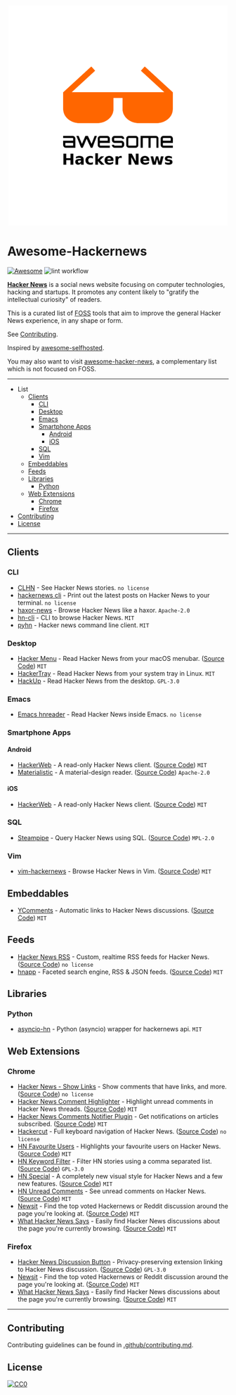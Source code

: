 <p align="center">
  <img width="500" src="awesome-hackernews.png">
</p>

# Awesome-Hackernews

[![Awesome](https://awesome.re/badge.svg)](https://awesome.re)
![lint workflow](https://github.com/bminusl/awesome-hackernews/actions/workflows/lint.yml/badge.svg)

**[Hacker News](https://news.ycombinator.com/)** is a social news website focusing on computer technologies, hacking and startups. It promotes any content likely to "gratify the intellectual curiosity" of readers.

This is a curated list of [FOSS](https://en.wikipedia.org/wiki/Free_and_open-source_software) tools that aim to improve the general Hacker News experience, in any shape or form.

See [Contributing](.github/contributing.md).

Inspired by [awesome-selfhosted](https://github.com/awesome-selfhosted/awesome-selfhosted).

You may also want to visit [awesome-hacker-news](https://github.com/cheeaun/awesome-hacker-news), a complementary list which is not focused on FOSS.

---

- List
  - [Clients](#clients)
    - [CLI](#cli)
    - [Desktop](#desktop)
    - [Emacs](#emacs)
    - [Smartphone Apps](#smartphone-apps)
      - [Android](#android)
      - [iOS](#ios)
    - [SQL](#sql)
    - [Vim](#vim)
  - [Embeddables](#embeddables)
  - [Feeds](#feeds)
  - [Libraries](#libraries)
    - [Python](#python)
  - [Web Extensions](#web-extensions)
    - [Chrome](#chrome)
    - [Firefox](#firefox)
- [Contributing](#contributing)
- [License](#license)

---

## Clients

### CLI

- [CLHN](https://github.com/nichochar/CLHN) - See Hacker News stories. `no license`
- [hackernews cli](https://github.com/mtharrison/hackernews) - Print out the latest posts on Hacker News to your terminal. `no license`
- [haxor-news](https://github.com/donnemartin/haxor-news) - Browse Hacker News like a haxor. `Apache-2.0`
- [hn-cli](https://github.com/rafaelrinaldi/hn-cli) - CLI to browse Hacker News. `MIT`
- [pyhn](https://github.com/toxinu/pyhn) - Hacker news command line client. `MIT`

### Desktop

- [Hacker Menu](https://hackermenu.io) - Read Hacker News from your macOS menubar. ([Source Code](https://github.com/owenthereal/hacker-menu)) `MIT`
- [HackerTray](https://github.com/captn3m0/hackertray) - Read Hacker News from your system tray in Linux. `MIT`
- [HackUp](https://github.com/mdh34/hackup) - Read Hacker News from the desktop. `GPL-3.0`

### Emacs

- [Emacs hnreader](https://github.com/thanhvg/emacs-hnreader) - Read Hacker News inside Emacs. `no license`

### Smartphone Apps

#### Android

- [HackerWeb](https://play.google.com/store/apps/details?id=cheeaun.hackerweb) - A read-only Hacker News client. ([Source Code](https://github.com/cheeaun/hackerweb)) `MIT`
- [Materialistic](https://play.google.com/store/apps/details?id=io.github.hidroh.materialistic) - A material-design reader. ([Source Code](https://github.com/hidroh/materialistic)) `Apache-2.0`

#### iOS

- [HackerWeb](https://apps.apple.com/app/id1084209377) - A read-only Hacker News client. ([Source Code](https://github.com/cheeaun/hackerweb)) `MIT`

### SQL

- [Steampipe](https://hub.steampipe.io/plugins/turbot/hackernews) - Query Hacker News using SQL. ([Source Code](https://github.com/turbot/steampipe-plugin-hackernews)) `MPL-2.0`

### Vim

- [vim-hackernews](https://www.vim.org/scripts/script.php?script_id=5108) - Browse Hacker News in Vim. ([Source Code](https://github.com/guidealexis/vim-hackernews)) `MIT`

## Embeddables

- [YComments](https://ycomments.benwinding.com/) - Automatic links to Hacker News discussions. ([Source Code](https://github.com/benwinding/ycomments)) `MIT`

## Feeds

- [Hacker News RSS](https://hnrss.github.io/) - Custom, realtime RSS feeds for Hacker News. ([Source Code](https://github.com/hnrss/hnrss)) `no license`
- [hnapp](http://hnapp.com/) - Faceted search engine, RSS & JSON feeds. ([Source Code](https://github.com/raquo/hnapp)) `MIT`

## Libraries

### Python

- [asyncio-hn](https://github.com/itielshwartz/asyncio-hn) - Python (asyncio) wrapper for hackernews api. `MIT`

## Web Extensions

### Chrome

- [Hacker News - Show Links](https://chrome.google.com/webstore/detail/hacker-news-show-links/phckhodapplnokiepnaneoglleghgpfi) - Show comments that have links, and more. ([Source Code](https://github.com/boomeasy/hnlinks)) `no license`
- [Hacker News Comment Highlighter](https://chrome.google.com/webstore/detail/hacker-news-comment-highl/acgehogfllndeafpieloojhdmpffbjnb) - Highlight unread comments in Hacker News threads. ([Source Code](https://github.com/jbergknoff/hn-comment-highlighter)) `MIT`
- [Hacker News Comments Notifier Plugin](https://chrome.google.com/webstore/detail/hacker-news-comments-noti/fcdogcdfbjpnhcnflhdpcdfjmmiedebo) - Get notifications on articles subscribed. ([Source Code](https://github.com/binomads/hn-notification-plugin)) `MIT`
- [Hackercut](https://chrome.google.com/webstore/detail/hacker-news-shortcut/dmiimkldokblocpmleogaeohkbffnobo) - Full keyboard navigation of Hacker News. ([Source Code](https://github.com/AsyncMoksha/hackercut)) `no license`
- [HN Favourite Users](https://chrome.google.com/webstore/detail/hn-favourite-users/hleiemhnepoghplnnhkhpnjeiaifnobo) - Highlights your favourite users on Hacker News. ([Source Code](https://github.com/janhancic/hn-favourite-users)) `MIT`
- [HN Keyword Filter](https://chrome.google.com/webstore/detail/hn-keyword-filter/ooablmjjcdbdjhhjkaffpbjnanonjgnm) - Filter HN stories using a comma separated list. ([Source Code](https://github.com/ShamariFeaster/chrome-extension-hn-filter/tree/master)) `GPL-3.0`
- [HN Special](https://chrome.google.com/webstore/detail/hn-special-an-addition-to/cchaceegbflphbdpfocjalgjhjoahiia) - A completely new visual style for Hacker News and a few new features. ([Source Code](https://github.com/gabrielecirulli/hn-special)) `MIT`
- [HN Unread Comments](https://chrome.google.com/webstore/detail/hn-unread-comments/fpndmkcfggkffpablcooicmihgcgalil) - See unread comments on Hacker News. ([Source Code](https://github.com/janhancic/hn-unread-comments)) `MIT`
- [Newsit](https://newsit.benwinding.com/) - Find the top voted Hackernews or Reddit discussion around the page you're looking at. ([Source Code](https://github.com/benwinding/newsit)) `MIT`
- [What Hacker News Says](https://chrome.google.com/webstore/detail/what-hacker-news-says/khgegkjchclhgpglloficdmdannlpmoi) - Easily find Hacker News discussions about the page you're currently browsing. ([Source Code](https://github.com/pinoceniccola/what-hn-says-webext)) `MIT`

### Firefox

- [Hacker News Discussion Button](https://addons.mozilla.org/en-US/firefox/addon/hacker-news-discussion-button/) - Privacy-preserving extension linking to Hacker News discussion. ([Source Code](https://github.com/jstrieb/hackernews-button)) `GPL-3.0`
- [Newsit](https://newsit.benwinding.com/) - Find the top voted Hackernews or Reddit discussion around the page you're looking at. ([Source Code](https://github.com/benwinding/newsit)) `MIT`
- [What Hacker News Says](https://addons.mozilla.org/en-US/firefox/addon/what-hacker-news-says/) - Easily find Hacker News discussions about the page you're currently browsing. ([Source Code](https://github.com/pinoceniccola/what-hn-says-webext)) `MIT`

---

## Contributing

Contributing guidelines can be found in [.github/contributing.md](.github/contributing.md).

## License

[![CC0](https://mirrors.creativecommons.org/presskit/buttons/88x31/svg/cc-zero.svg)](https://creativecommons.org/publicdomain/zero/1.0/)
